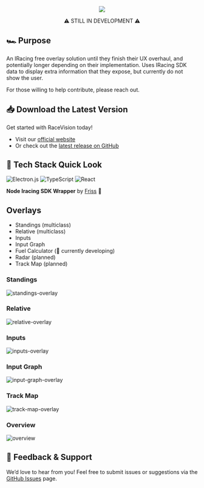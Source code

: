 <p align="center">
  <img src="https://github.com/user-attachments/assets/b766bcee-2d62-424d-8a06-f974400d6d30" alt"Race Vision Logo" />
</p>
<p align="center">
⚠️ STILL IN DEVELOPMENT ⚠️
</p>

## 🏎️ Purpose
An IRacing free overlay solution until they finish their UX overhaul, and potentially longer depending on their implementation. Uses IRacing SDK data to display extra information that they expose, but currently do not show the user.

For those willing to help contribute, please reach out.

## 📥 Download the Latest Version
Get started with RaceVision today!
- Visit our [official website](https://www.racevision.app/)
- Or check out the [latest release on GitHub](https://github.com/mpavich2/RaceVision/releases)

## 🚀 Tech Stack Quick Look
![Electron.js](https://img.shields.io/badge/Electron-191970?style=for-the-badge&logo=Electron&logoColor=white)
![TypeScript](https://img.shields.io/badge/typescript-%23007ACC.svg?style=for-the-badge&logo=typescript&logoColor=white)
![React](https://img.shields.io/badge/react-%2320232a.svg?style=for-the-badge&logo=react&logoColor=%2361DAFB)

**Node Iracing SDK Wrapper** by [Friss](https://github.com/Friss/iracing-sdk-js) 🙏

## Overlays
  - Standings (multiclass)
  - Relative (multiclass)
  - Inputs
  - Input Graph
  - Fuel Calculator (🚧 currently developing)
  - Radar (planned)
  - Track Map (planned)

  ### Standings
  ![standings-overlay](https://github.com/user-attachments/assets/1fac1bbd-38ef-46d1-ae46-2edfbd5df2a8)

  ### Relative
  ![relative-overlay](https://github.com/user-attachments/assets/e250942e-61cd-4a6f-ab6a-f09ab1e64f78)

  ### Inputs
  ![inputs-overlay](https://github.com/user-attachments/assets/e12d719d-fbbf-47de-be1c-97c8beafa7d1)

  ### Input Graph
  ![input-graph-overlay](https://github.com/user-attachments/assets/4e8cf40a-6939-4363-986e-1b13d1dae152)

  ### Track Map
  ![track-map-overlay](https://github.com/user-attachments/assets/79ccc7ab-8a7b-4fd8-8ace-b28081b0d34e)

  ### Overview
  ![overview](https://github.com/user-attachments/assets/549322b7-06cf-4a38-aca2-688540ba08a5)

  

## 💬 Feedback & Support
We’d love to hear from you! Feel free to submit issues or suggestions via the [GitHub Issues](https://github.com/mpavich2/RaceVision/issues) page.
